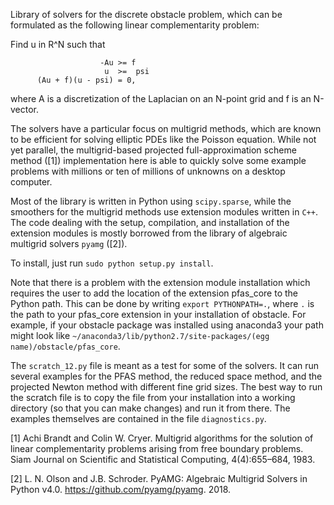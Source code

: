 Library of solvers for the discrete obstacle problem, which can be formulated as the following linear complementarity problem:

Find u in R^N such that

                        -Au >= f
                         u  >=  psi
          (Au + f)(u - psi) = 0,

where A is a discretization of the Laplacian on an N-point grid and f is an N-vector.
               

The solvers have a particular focus on multigrid methods, which are known to be efficient for solving elliptic PDEs like the Poisson equation. While not yet parallel, the multigrid-based projected full-approximation scheme method ([1]) implementation here is able to quickly solve some example problems with millions or ten of millions of unknowns on a desktop computer. 

Most of the library is written in Python using `scipy.sparse`, while the smoothers for the multigrid methods use extension modules written in `C++`. The code dealing with the setup, compilation, and installation of the extension modules is mostly borrowed from the library of algebraic multigrid solvers `pyamg` ([2]). 

To install, just run `sudo python setup.py install`.

Note that there is a problem with the extension module installation which requires the user to add the location of the extension pfas_core to the Python path. This can be done by writing `export PYTHONPATH=.`, where `.` is the path to your pfas_core extension in your installation of obstacle. For example, if your obstacle package was installed using anaconda3 your path might look like `~/anaconda3/lib/python2.7/site-packages/(egg name)/obstacle/pfas_core`.

The `scratch_12.py` file is meant as a test for some of the solvers. It can run several examples for the PFAS method, the reduced space method, and the projected Newton method with different fine grid sizes. The best way to run the scratch file is to copy the file from your installation into a working directory (so that you can make changes) and run it from there. The examples themselves are contained in the file `diagnostics.py`. 

[1] Achi Brandt and Colin W. Cryer. Multigrid algorithms for the solution of linear complementarity problems
     arising from free boundary problems. Siam Journal on Scientific and Statistical Computing, 4(4):655–684, 1983.
     
[2]  L. N. Olson and J.B. Schroder. PyAMG: Algebraic Multigrid Solvers in Python v4.0. https://github.com/pyamg/pyamg. 2018.
     

